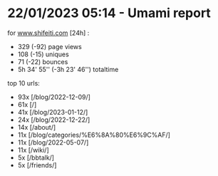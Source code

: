 # 22/01/2023 05:14 - Umami report
for www.shifeiti.com [24h] :

 - 329 (-92) page views
 - 108 (-15) uniques
 - 71 (-22) bounces
 - 5h 34' 55'' (-3h 23' 46'') totaltime


top 10 urls:
 - 93x [/blog/2022-12-09/]
 - 61x [/]
 - 41x [/blog/2023-01-12/]
 - 24x [/blog/2022-12-22/]
 - 14x [/about/]
 - 11x [/blog/categories/%E6%8A%80%E6%9C%AF/]
 - 11x [/blog/2022-05-07/]
 - 11x [/wiki/]
 - 5x [/bbtalk/]
 - 5x [/friends/]


